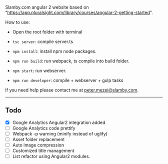 Slamby.com angular 2 website based on "https://app.pluralsight.com/library/courses/angular-2-getting-started".

How to use:

- Open the root folder with terminal

- `tsc server`: compile server.ts

- `npm install`: install npm node packages.

- `npm run build`: run webpack, ts compile into build folder.

- `npm start`: run webserver.

- `npm run developer`: compile + webserver + gulp tasks

If you need help please contact me at peter.mezei@slamby.com.

---

## Todo

- [x] Google Analytics Angular2 integration added
- [ ] Google Analytics code prettify
- [ ] Webpack -p warning (minify instead of uglify)
- [ ] Asset folder replacement
- [ ] Auto image compression
- [ ] Customized title management
- [ ] List refactor using Angular2 modules.